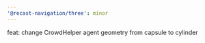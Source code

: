 ```yaml
---
'@recast-navigation/three': minor
---
```


feat: change CrowdHelper agent geometry from capsule to cylinder
